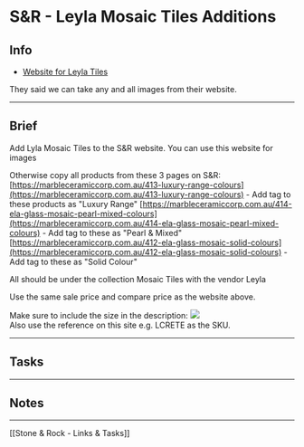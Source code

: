 
# S&R - Leyla Mosaic Tiles Additions

## Info
-   [Website for Leyla Tiles](http://www.leylamosaic.com/)

They said we can take any and all images from their website.

---

## Brief

Add Lyla Mosaic Tiles to the S&R website.
You can use this website for images

Otherwise copy all products from these 3 pages on S&R:  
[https://marbleceramiccorp.com.au/413-luxury-range-colours](https://marbleceramiccorp.com.au/413-luxury-range-colours) - Add tag to these products as "Luxury Range"
[https://marbleceramiccorp.com.au/414-ela-glass-mosaic-pearl-mixed-colours](https://marbleceramiccorp.com.au/414-ela-glass-mosaic-pearl-mixed-colours) - Add tag to these as "Pearl & Mixed"
[https://marbleceramiccorp.com.au/412-ela-glass-mosaic-solid-colours](https://marbleceramiccorp.com.au/412-ela-glass-mosaic-solid-colours) - Add tag to these as "Solid Colour"

All should be under the collection Mosaic Tiles with the vendor Leyla

Use the same sale price and compare price as the website above.

  
Make sure to include the size in the description:
![](https://images.amplenote.com/ae9ae7f2-08a3-11ed-bdd2-b244f95defbd/85e0130b-c2b1-4bc0-87f6-47bd36eb0f18.jpg)  
Also use the reference on this site e.g. LCRETE as the SKU.

---

## Tasks

---

## Notes

---
[[Stone & Rock - Links & Tasks]]